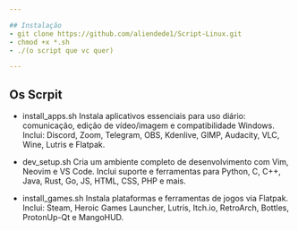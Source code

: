 ```yaml
---

## Instalação 
- git clone https://github.com/aliendede1/Script-Linux.git
- chmod +x *.sh
- ./(o script que vc quer)

---
```

## Os Scrpit 
 
 - install_apps.sh
Instala aplicativos essenciais para uso diário: comunicação, edição de vídeo/imagem e compatibilidade Windows.
Inclui: Discord, Zoom, Telegram, OBS, Kdenlive, GIMP, Audacity, VLC, Wine, Lutris e Flatpak.
 
 - dev_setup.sh
Cria um ambiente completo de desenvolvimento com Vim, Neovim e VS Code.
Inclui suporte e ferramentas para Python, C, C++, Java, Rust, Go, JS, HTML, CSS, PHP e mais.

 - install_games.sh
Instala plataformas e ferramentas de jogos via Flatpak.
Inclui: Steam, Heroic Games Launcher, Lutris, Itch.io, RetroArch, Bottles, ProtonUp-Qt e MangoHUD.

